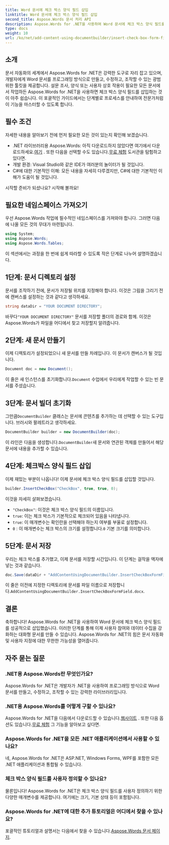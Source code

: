 ```yaml
---
title: Word 문서에 체크 박스 양식 필드 삽입
linktitle: Word 문서에 체크 박스 양식 필드 삽입
second_title: Aspose.Words 문서 처리 API
description: Aspose.Words for .NET을 사용하여 Word 문서에 체크 박스 양식 필드를 삽입하는 방법을 이 자세한 단계별 가이드를 통해 알아보세요. 개발자에게 완벽합니다.
type: docs
weight: 10
url: /ko/net/add-content-using-documentbuilder/insert-check-box-form-field/
---
```

## 소개
문서 자동화의 세계에서 Aspose.Words for .NET은 강력한 도구로 자리 잡고 있으며, 개발자에게 Word 문서를 프로그래밍 방식으로 만들고, 수정하고, 조작할 수 있는 광범위한 툴킷을 제공합니다. 설문 조사, 양식 또는 사용자 상호 작용이 필요한 모든 문서에서 작업하든 Aspose.Words for .NET을 사용하면 체크 박스 양식 필드를 삽입하는 것이 아주 쉽습니다. 이 포괄적인 가이드에서는 단계별로 프로세스를 안내하여 전문가처럼 이 기능을 마스터할 수 있도록 합니다.

## 필수 조건

자세한 내용을 알아보기 전에 먼저 필요한 모든 것이 있는지 확인해 보겠습니다.

-  .NET 라이브러리용 Aspose.Words: 아직 다운로드하지 않았다면 여기에서 다운로드하세요.[여기](https://releases.aspose.com/words/net/) . 또한 다음을 선택할 수도 있습니다.[무료 체험](https://releases.aspose.com/) 도서관을 탐험하고 있다면.
- 개발 환경: Visual Studio와 같은 IDE가 여러분의 놀이터가 될 것입니다.
- C#에 대한 기본적인 이해: 모든 내용을 자세히 다루겠지만, C#에 대한 기본적인 이해가 도움이 될 것입니다.

시작할 준비가 되셨나요? 시작해 볼까요!

## 필요한 네임스페이스 가져오기

우선 Aspose.Words 작업에 필수적인 네임스페이스를 가져와야 합니다. 그러면 다음에 나올 모든 것의 무대가 마련됩니다.

```csharp
using System;
using Aspose.Words;
using Aspose.Words.Tables;
```

이 섹션에서는 과정을 한 번에 쉽게 따라할 수 있도록 작은 단계로 나누어 설명하겠습니다. 

## 1단계: 문서 디렉토리 설정

문서를 조작하기 전에, 문서가 저장될 위치를 지정해야 합니다. 이것은 그림을 그리기 전에 캔버스를 설정하는 것과 같다고 생각하세요.

```csharp
string dataDir = "YOUR DOCUMENT DIRECTORY";
```

 바꾸다`"YOUR DOCUMENT DIRECTORY"` 문서를 저장할 폴더의 경로와 함께. 이것은 Aspose.Words가 파일을 어디에서 찾고 저장할지 알려줍니다.

## 2단계: 새 문서 만들기

이제 디렉토리가 설정되었으니 새 문서를 만들 차례입니다. 이 문서가 캔버스가 될 것입니다.

```csharp
Document doc = new Document();
```

 이 줄은 새 인스턴스를 초기화합니다.`Document` 수업에서 우리에게 작업할 수 있는 빈 문서를 주셨습니다.

## 3단계: 문서 빌더 초기화

그만큼`DocumentBuilder` 클래스는 문서에 콘텐츠를 추가하는 데 선택할 수 있는 도구입니다. 브러시와 팔레트라고 생각하세요.

```csharp
DocumentBuilder builder = new DocumentBuilder(doc);
```

 이 라인은 다음을 생성합니다.`DocumentBuilder`새 문서와 연관된 객체를 만들어서 해당 문서에 내용을 추가할 수 있습니다.

## 4단계: 체크박스 양식 필드 삽입

이제 재밌는 부분이 나옵니다! 이제 문서에 체크 박스 양식 필드를 삽입할 것입니다.

```csharp
builder.InsertCheckBox("CheckBox", true, true, 0);
```

이것을 자세히 살펴보겠습니다.
- `"CheckBox"`: 이것은 체크 박스 양식 필드의 이름입니다.
- `true`: 이는 체크 박스가 기본적으로 체크되어 있음을 나타냅니다.
- `true`: 이 매개변수는 확인란을 선택해야 하는지 여부를 부울로 설정합니다.
- `0` : 이 매개변수는 체크 박스의 크기를 설정합니다.`0` 기본 크기를 의미합니다.

## 5단계: 문서 저장

우리는 체크 박스를 추가했고, 이제 문서를 저장할 시간입니다. 이 단계는 걸작을 액자에 넣는 것과 같습니다.

```csharp
doc.Save(dataDir + "AddContentUsingDocumentBuilder.InsertCheckBoxFormField.docx");
```

 이 줄은 이전에 지정한 디렉토리에 문서를 파일 이름으로 저장합니다.`AddContentUsingDocumentBuilder.InsertCheckBoxFormField.docx`.

## 결론

축하합니다! Aspose.Words for .NET을 사용하여 Word 문서에 체크 박스 양식 필드를 성공적으로 삽입했습니다. 이러한 단계를 통해 이제 사용자 참여와 데이터 수집을 강화하는 대화형 문서를 만들 수 있습니다. Aspose.Words for .NET의 힘은 문서 자동화 및 사용자 지정에 대한 무한한 가능성을 열어줍니다.

## 자주 묻는 질문

### .NET용 Aspose.Words란 무엇인가요?

Aspose.Words for .NET은 개발자가 .NET을 사용하여 프로그래밍 방식으로 Word 문서를 만들고, 수정하고, 조작할 수 있는 강력한 라이브러리입니다.

### .NET용 Aspose.Words를 어떻게 구할 수 있나요?

 Aspose.Words for .NET을 다음에서 다운로드할 수 있습니다.[웹사이트](https://releases.aspose.com/words/net/) . 또한 다음 옵션도 있습니다.[무료 체험](https://releases.aspose.com/) 그 기능을 알아보고 싶다면.

### Aspose.Words for .NET을 모든 .NET 애플리케이션에서 사용할 수 있나요?

네, Aspose.Words for .NET은 ASP.NET, Windows Forms, WPF를 포함한 모든 .NET 애플리케이션과 통합될 수 있습니다.

### 체크 박스 양식 필드를 사용자 정의할 수 있나요?

물론입니다! Aspose.Words for .NET은 체크 박스 양식 필드를 사용자 정의하기 위한 다양한 매개변수를 제공합니다. 여기에는 크기, 기본 상태 등이 포함됩니다.

### Aspose.Words for .NET에 대한 추가 튜토리얼은 어디에서 찾을 수 있나요?

 포괄적인 튜토리얼과 설명서는 다음에서 찾을 수 있습니다.[Aspose.Words 문서 페이지](https://reference.aspose.com/words/net/).
